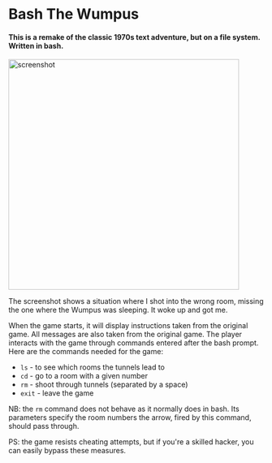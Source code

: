 # Bash The Wumpus
#### This is a remake of the classic 1970s text adventure, but on a file system. Written in bash.

<img width="454" alt="screenshot" src="https://github.com/user-attachments/assets/6e057f46-79d8-4bc5-a9be-7668f1d0639b">

The screenshot shows a situation where I shot into the wrong room, missing the one where the Wumpus was sleeping. It woke up and got me.

When the game starts, it will display instructions taken from the original game. All messages are also taken from the original game. The player interacts with the game through commands entered after the bash prompt. Here are the commands needed for the game:

- `ls` - to see which rooms the tunnels lead to
- `cd` - go to a room with a given number
- `rm` - shoot through tunnels (separated by a space)
- `exit` - leave the game

NB: the `rm` command does not behave as it normally does in bash. Its parameters specify the room numbers the arrow, fired by this command, should pass through.

PS: the game resists cheating attempts, but if you're a skilled hacker, you can easily bypass these measures.
